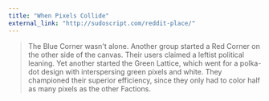 ```yaml
---
title: "When Pixels Collide"
external_link: "http://sudoscript.com/reddit-place/"
---
```

> The Blue Corner wasn't alone. Another group started a Red Corner on the other side of the canvas. Their users claimed a leftist political leaning. Yet another started the Green Lattice, which went for a polka-dot design with interspersing green pixels and white. They championed their superior efficiency, since they only had to color half as many pixels as the other Factions.

